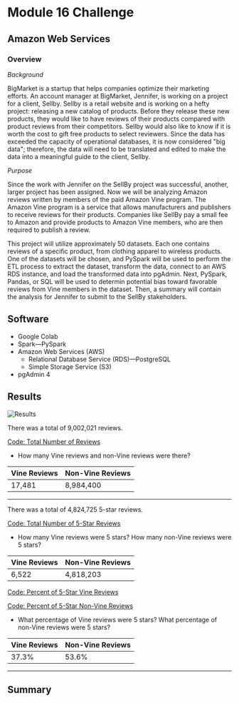 # Module 16 Challenge

## Amazon Web Services 

### Overview

*Background*

BigMarket is a startup that helps companies optimize their marketing efforts. An account manager at BigMarket, Jennifer, is working on a project for a client, Sellby. Sellby is a retail website and is working on a hefty project: releasing a new catalog of products. Before they release these new products, they would like to have reviews of their products compared with product reviews from their competitors. Sellby would also like to know if it is worth the cost to gift free products to select reviewers. Since the data has exceeded the capacity of operational databases, it is now considered "big data"; therefore, the data will need to be translated and edited to make the data into a meaningful guide to the client, Sellby. 

*Purpose*

Since the work with Jennifer on the SellBy project was successful, another, larger project has been assigned. Now we will be analyzing Amazon reviews written by members of the paid Amazon Vine program. The Amazon Vine program is a service that allows manufacturers and publishers to receive reviews for their products. Companies like SellBy pay a small fee to Amazon and provide products to Amazon Vine members, who are then required to publish a review.

This project will utilize approximately 50 datasets. Each one contains reviews of a specific product, from clothing apparel to wireless products. One of the datasets will be chosen, and PySpark will be used to perform the ETL process to extract the dataset, transform the data, connect to an AWS RDS instance, and load the transformed data into pgAdmin. Next, PySpark, Pandas, or SQL will be used to determin potential bias toward favorable reviews from Vine members in the dataset. Then, a summary will contain the analysis for Jennifer to submit to the SellBy stakeholders.

## Software

- Google Colab
- Spark—PySpark 
- Amazon Web Services (AWS)
  - Relational Database Service (RDS)—PostgreSQL 
  - Simple Storage Service (S3)
- pgAdmin 4

## Results

![Results](https://user-images.githubusercontent.com/102566199/183230977-cda965cb-e65a-440c-b83c-c7e6a49f1cca.png)


There was a total of 9,002,021 reviews. 

[Code: Total Number of Reviews](https://user-images.githubusercontent.com/102566199/183230820-6293efe1-e1c0-4a9c-914f-f6d326f2cef3.png)

- How many Vine reviews and non-Vine reviews were there?

| Vine Reviews | Non-Vine Reviews |
| ------------ | -----------------|
| 17,481       | 8,984,400        |

-------------------------------------------------------

There was a total of 4,824,725 5-star reviews.

[Code: Total Number of 5-Star Reviews](https://user-images.githubusercontent.com/102566199/183230842-b1e69082-2039-4d83-9a11-6003a9e0b65b.png)

- How many Vine reviews were 5 stars? How many non-Vine reviews were 5 stars?

| Vine Reviews | Non-Vine Reviews |
| ------------ | -----------------|
| 6,522        | 4,818,203        |


[Code: Percent of 5-Star Vine Reviews](https://user-images.githubusercontent.com/102566199/183230883-47e7c8e6-0743-4c2f-ab21-2699dee01568.png)

[Code: Percent of 5-Star Non-Vine Reviews](https://user-images.githubusercontent.com/102566199/183230944-3506af02-2c36-4d7c-81d0-c3c6834e65b0.png)


- What percentage of Vine reviews were 5 stars? What percentage of non-Vine reviews were 5 stars?

| Vine Reviews | Non-Vine Reviews |
| ------------ | -----------------|
|  37.3%       |    53.6%         |

----------------------------------------------------


## Summary

